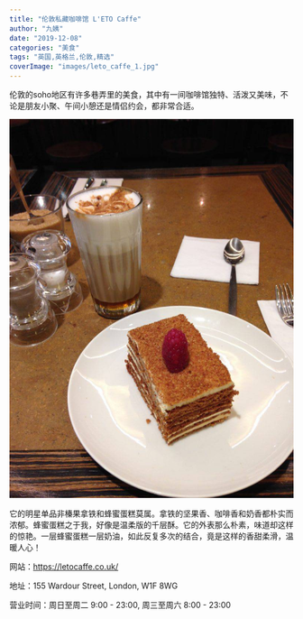```yaml
---
title: "伦敦私藏咖啡馆 L'ETO Caffe"
author: "九姨"
date: "2019-12-08"
categories: "美食"
tags: "英国,英格兰,伦敦,精选"
coverImage: "images/leto_caffe_1.jpg"
---
```


伦敦的soho地区有许多巷弄里的美食，其中有一间咖啡馆独特、活泼又美味，不论是朋友小聚、午间小憩还是情侣约会，都非常合适。

![伦敦_leto_caffe](images/leto_caffe_2.jpg)

它的明星单品非榛果拿铁和蜂蜜蛋糕莫属。拿铁的坚果香、咖啡香和奶香都朴实而浓郁。蜂蜜蛋糕之于我，好像是温柔版的千层酥。它的外表那么朴素，味道却这样的惊艳。一层蜂蜜蛋糕一层奶油，如此反复多次的结合，竟是这样的香甜柔滑，温暖人心！

网站：https://letocaffe.co.uk/

地址：155 Wardour Street, London, W1F 8WG

营业时间：周日至周二 9:00 - 23:00, 周三至周六 8:00 - 23:00